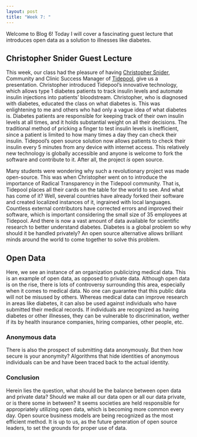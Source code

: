 ```yaml
---
layout: post
title: "Week 7: "
---
```


Welcome to Blog 6! Today I will cover a fascinating guest lecture that introduces open data as a solution to illnesses like diabetes.

## Christopher Snider Guest Lecture

This week, our class had the pleasure of having [Christopher Snider](https://www.linkedin.com/in/christopherasnider/), Community and Clinic Success Manager of [Tidepool](https://opensource.com/article/22/2/transparency-open-source-healthcare-software), give us a presentation. Christopher introduced Tidepool’s innovative technology, which allows type 1 diabetes patients to track insulin levels and automate insulin injections into patients’ bloodstream. Christopher, who is diagnosed with diabetes, educated the class on what diabetes is. This was enlightening to me and others who had only a vague idea of what diabetes is. Diabetes patients are responsible for keeping track of their own insulin levels at all times, and it holds substantial weight on all their decisions. The traditional method of pricking a finger to test insulin levels is inefficient, since a patient is limited to how many times a day they can check their insulin. Tidepool’s open source solution now allows patients to check their insulin every 5 minutes from any device with internet access. This relatively new technology is globally accessible and anyone is welcome to fork the software and contribute to it. After all, the project *is* open source.

Many students were wondering why such a revolutionary project was made open-source. This was when Christopher went on to introduce the importance of Radical Transparency in the Tidepool community. That is, Tidepool places all their cards on the table for the world to see. And what has come of it? Well, several countries have already forked their software and created localized instances of it, ingrained with local languages. Countless external contributors have corrected errors and improved their software, which is important considering the small size of 35 employees at Tidepool. And there is now a vast amount of data available for scientific research to better understand diabetes. Diabetes is a global problem so why should it be handled privately? An open source alternative allows brilliant minds around the world to come together to solve this problem. 

## Open Data

Here, we see an instance of an organization publicizing medical data. This is an example of open data, as opposed to private data. Although open data is on the rise, there is lots of controversy surrounding this area, especially when it comes to medical data. No one can guarantee that this public data will not be misused by others. Whereas medical data can improve research in areas like diabetes, it can also be used against individuals who have submitted their medical records. If individuals are recognized as having diabetes or other illnesses, they can be vulnerable to discrimination, wether if its by health insurance companies, hiring companies, other people, etc. 

###  Anonymous data

There is also the prospect of submitting data anonymously. But then how secure is your anonymity? Algorithms that hide identities of anonymous individuals can be and have been traced back to the actual identity.

### Conclusion

Herein lies the question, what should be the balance between open data and private data? Should we make all our data open or all our data private, or is there some in between? It seems societies are held responsible for appropriately utilizing open data, which is becoming more common every day. Open source business models are being recognized as the most efficient method. It is up to us, as the future generation of open source leaders, to set the grounds for proper use of data. 



